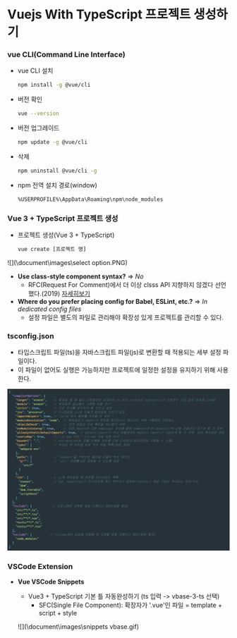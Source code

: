 

# Vuejs With TypeScript 프로젝트 생성하기

### vue CLI(Command Line Interface)

- vue CLI 설치

  ```bash
  npm install -g @vue/cli
  ```

- 버전 확인

  ```bash
  vue --version
  ```

- 버전 업그레이드

  ```bash
  npm update -g @vue/cli
  ```

- 삭제

  ```bash
  npm uninstall @vue/cli -g
  ```

- npm 전역 설치 경로(window)

  ```
  %USERPROFILE%\AppData\Roaming\npm\node_modules
  ```

### Vue 3 + TypeScript 프로젝트 생성

- 프로젝트 생성(Vue 3 + TypeScript)

  ```bash
  vue create [프로젝트 명]
  ```

![](\document\images\select option.PNG)

- **Use class-style component syntax?** => *No*
  - RFC(Request For Comment)에서 더 이상 clsss API 지향하지 않겠다 선언했다.(2019) [자세히보기](https://github.com/vuejs/rfcs/pull/17#issuecomment-494242121)
- **Where do you prefer placing config for Babel, ESLint, etc.?** => *In dedicated config files*
  - 설정 파일은 별도의 파일로 관리해야 확장성 있게 프로젝트를 관리할 수 있다.

### tsconfig.json

- 타입스크립트 파일(ts)을 자바스크립트 파일(js)로 변환할 때 적용되는 세부 설정 파일이다.
- 이 파일이 없어도 실행은 가능하지만 프로젝트에 일정한 설정을 유지하기 위해 사용한다.

![](\document\images\tsconfig.PNG)

### VSCode Extension

- **Vue VSCode Snippets**

  - Vue3 + TypeScript 기본 틀 자동완성하기 (ts 입력 -> vbase-3-ts 선택)
    - SFC(Single File Component): 확장자가 '.vue'인 파일 = template + script + style
  
  
  ![](\document\images\snippets vbase.gif)
